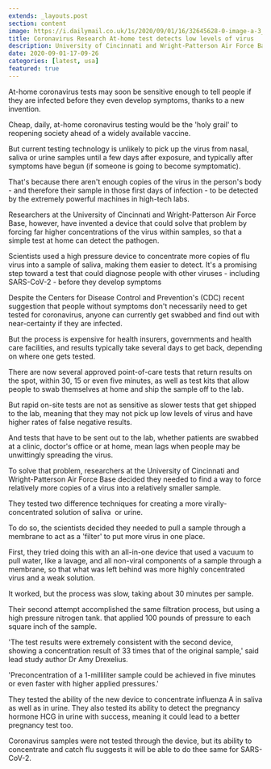 ```yaml
---
extends: _layouts.post
section: content
image: https://i.dailymail.co.uk/1s/2020/09/01/16/32645628-0-image-a-3_1598974991875.jpg 
title: Coronavirus Research At-home test detects low levels of virus 
description: University of Cincinnati and Wright-Patterson Air Force Base scientists have invented a device that can make viruses easier to detect in saliva samples by pressurizing them into higher concentrations. 
date: 2020-09-01-17-09-26 
categories: [latest, usa] 
featured: true 
--- 
```

At-home coronavirus tests may soon be sensitive enough to tell people if they are infected before they even develop symptoms, thanks to a new invention. 

Cheap, daily, at-home coronavirus testing would be the 'holy grail' to reopening society ahead of a widely available vaccine. 

But current testing technology is unlikely to pick up the virus from nasal, saliva or urine samples until a few days after exposure, and typically after symptoms have begun (if someone is going to become symptomatic). 

That's because there aren't enough copies of the virus in the person's body - and therefore their sample in those first days of infection - to be detected by the extremely powerful machines in high-tech labs. 

Researchers at the University of Cincinnati and Wright-Patterson Air Force Base, however, have invented a device that could solve that problem by forcing far higher concentrations of the virus within samples, so that a simple test at home can detect the pathogen. 

Scientists used a high pressure device to concentrate more copies of flu virus into a sample of saliva, making them easier to detect. It's a promising step toward a test that could diagnose people with other viruses - including SARS-CoV-2 - before they develop symptoms

Despite the Centers for Disease Control and Prevention's (CDC) recent suggestion that people without symptoms don't necessarily need to get tested for coronavirus, anyone can currently get swabbed and find out with near-certainty if they are infected. 

But the process is expensive for health insurers, governments and health care facilities, and results typically take several days to get back, depending on where one gets tested.  

There are now several approved point-of-care tests that return results on the spot, within 30, 15 or even five minutes, as well as test kits that allow people to swab themselves at home and ship the sample off to the lab. 

But rapid on-site tests are not as sensitive as slower tests that get shipped to the lab, meaning that they may not pick up low levels of virus and have higher rates of false negative results. 

And tests that have to be sent out to the lab, whether patients are swabbed at a clinic, doctor's office or at home, mean lags when people may be unwittingly spreading the virus. 

To solve that problem, researchers at the University of Cincinnati and Wright-Patterson Air Force Base decided they needed to find a way to force relatively more copies of a virus into a relatively smaller sample. 

They tested two difference techniques for creating a more virally-concentrated solution of saliva  or urine. 

To do so, the scientists decided they needed to pull a sample through a membrane to act as a 'filter' to put more virus in one place. 

First, they tried doing this with an all-in-one device that used a vacuum to pull water, like a lavage, and all non-viral components of a sample through a membrane, so that what was left behind was more highly concentrated virus and a weak solution. 

It worked, but the process was slow, taking about 30 minutes per sample. 

Their second attempt accomplished the same filtration process, but using a high pressure nitrogen tank. that applied 100 pounds of pressure to each square inch of the sample. 

'The test results were extremely consistent with the second device, showing a concentration result of 33 times that of the original sample,' said lead study author Dr Amy Drexelius. 

'Preconcentration of a 1-milliliter sample could be achieved in five minutes or even faster with higher applied pressures.' 

They tested the ability of the new device to concentrate influenza A in saliva as well as in urine. They also tested its ability to detect the pregnancy hormone HCG in urine with success, meaning it could lead to a better pregnancy test too. 

Coronavirus samples were not tested through the device, but its ability to concentrate and catch flu suggests it will be able to do thee same for SARS-CoV-2.  

